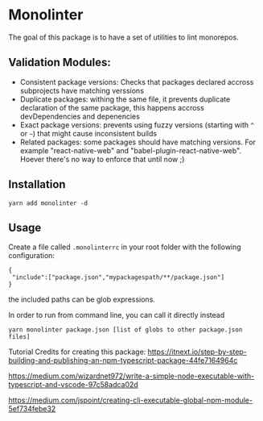 # Monolinter
The goal of this package is to have a set of utilities to lint monorepos.

## Validation Modules:
- Consistent package versions: Checks that packages declared accross subprojects have matching verssions
- Duplicate packages: withing the same file, it prevents duplicate declaration of the same package, this happens accross devDependencies and depenencies
- Exact package versions: prevents using fuzzy versions (starting with `^` or `~`) that might cause inconsistent builds
- Related packages: some packages should have matching versions. For example  "react-native-web" and "babel-plugin-react-native-web". Hoever there's no way to enforce that until now ;)

## Installation
```
yarn add monolinter -d
```
## Usage
Create a file called `.monolinterrc` in your root folder with the following configuration:
```
{
 "include":["package.json","mypackagespath/**/package.json"]
}
```
the included paths can be glob expressions.

In order to run from command line, you can call it directly instead
```
yarn monolinter package.json [list of globs to other package.json files]
```



Tutorial Credits for creating this package:
https://itnext.io/step-by-step-building-and-publishing-an-npm-typescript-package-44fe7164964c

https://medium.com/wizardnet972/write-a-simple-node-executable-with-typescript-and-vscode-97c58adca02d

https://medium.com/jspoint/creating-cli-executable-global-npm-module-5ef734febe32